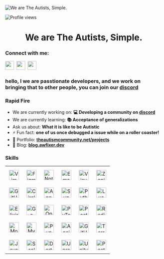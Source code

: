 ![We are The Autists, Simple.](https://user-images.githubusercontent.com/10498744/210012254-234538ff-d198-48aa-8964-37e6fd45d227.gif)

![Profile views](https://komarev.com/ghpvc/?username=the-autists&label=Profile%20views&color=0e75b6&style=flat)

<div id="toc">
  <ul align="center" style="list-style: none">
    <summary>
      <h1>
        We are The Autists, Simple.
      </h1>
    </summary>
  </ul>
</div>

**<h3 align="left">Connect with me:</h3>** 
<p align="left"><a href="https://github.com/the-autists" target="_blank"><img src="https://img.shields.io/badge/GitHub-100000?style=for-the-badge&logo=github&logoColor=white" height="28" style="margin-right: 4px"></a> <a href="https://twitter.com/awfixer" target="_blank"><img src="https://img.shields.io/badge/Twitter-000000?style=for-the-badge&logo=X&logoColor=white" height="28" style="margin-right: 4px"></a> <a href="https://www.youtube.com/@awfixer" target="_blank"><img src="https://img.shields.io/badge/YouTube-FF0000?style=for-the-badge&logo=youtube&logoColor=white" height="28" style="margin-right: 4px"></a></p>

 **<h3 align="left">hello, I we are passtionate developers, and we work on bringing that to other people, you can join our [discord](https://discord.gg/awfixer)</h3>**

**<h3 align="left">Rapid Fire</h3>**

- We are currently working on: **💻 Developing a community on [discord](https://discord.gg/awfixer)**
- We are currently learning: **📚 Acceptance of generalizations**
- Ask us about: **What it is like to be Autistic**
- ⚡ Fun fact: **one of us once debugged a issue while on a roller coaster!**
- 📂 Portfolio: **<a href="theautismcommunity.net/projects" target="_blank">theautismcommunity.net/projects</a>**
- 📝 Blog: **<a href="blog.awfixer.dev" target="_blank">blog.awfixer.dev</a>**


 **<h3 align="left">Skills</h3>**

<table style="width: 100%; border: 0px solid white;"><tr><td style="text-align: center; border: 0px; padding: 12px;"><img src="https://img.shields.io/badge/Vim-019733?logo=vim&logoColor=white" height="32" alt="Vim"/></td><td style="text-align: center; border: 0px; padding: 12px;"><img src="https://img.shields.io/badge/Figma-F24E1E?logo=figma&logoColor=white" height="32" alt="Figma"/></td><td style="text-align: center; border: 0px; padding: 12px;"><img src="https://img.shields.io/badge/Notepad++-90E59A?logo=notepad-plus-plus&logoColor=white" height="32" alt="Notepad++"/></td><td style="text-align: center; border: 0px; padding: 12px;"><img src="https://img.shields.io/badge/Emacs-7F5AB6?logo=emacs&logoColor=white" height="32" alt="Emacs"/></td><td style="text-align: center; border: 0px; padding: 12px;"><img src="https://img.shields.io/badge/Visual_Studio_Code-007ACC?logo=visual-studio-code&logoColor=white" height="32" alt="Visual Studio Code"/></td><td style="text-align: center; border: 0px; padding: 12px;"><img src="https://img.shields.io/badge/Zapier-FA6F00?logo=zapier&logoColor=white" height="32" alt="Zapier"/></td></tr><tr><td style="text-align: center; border: 0px; padding: 12px;"><img src="https://img.shields.io/badge/GitHub_Actions-2088FF?logo=github-actions&logoColor=white" height="32" alt="GitHub Actions"/></td><td style="text-align: center; border: 0px; padding: 12px;"><img src="https://img.shields.io/badge/CircleCI-343434?logo=circleci&logoColor=white" height="32" alt="CircleCI"/></td><td style="text-align: center; border: 0px; padding: 12px;"><img src="https://skillicons.dev/icons?i=appwrite" height="32" alt="Appwrite"/></td><td style="text-align: center; border: 0px; padding: 12px;"><img src="https://img.shields.io/badge/Supabase-3ECF8E?logo=supabase&logoColor=white" height="32" alt="Supabase"/></td><td style="text-align: center; border: 0px; padding: 12px;"><img src="https://cdn.jsdelivr.net/gh/devicons/devicon/icons/python/python-original.svg" height="32" alt="Python"/></td><td style="text-align: center; border: 0px; padding: 12px;"><img src="https://cdn.jsdelivr.net/gh/devicons/devicon/icons/lua/lua-original.svg" height="32" alt="Lua"/></td></tr><tr><td style="text-align: center; border: 0px; padding: 12px;"><img src="https://cdn.jsdelivr.net/gh/devicons/devicon/icons/elixir/elixir-original.svg" height="32" alt="Elixir"/></td><td style="text-align: center; border: 0px; padding: 12px;"><img src="https://cdn.jsdelivr.net/gh/devicons/devicon/icons/go/go-original.svg" height="32" alt="Go"/></td><td style="text-align: center; border: 0px; padding: 12px;"><img src="https://img.shields.io/badge/OpenAI-412991?logo=openai&logoColor=white" height="32" alt="OpenAI"/></td><td style="text-align: center; border: 0px; padding: 12px;"><img src="https://img.shields.io/badge/PyTorch-EE4C2C?logo=pytorch&logoColor=white" height="32" alt="PyTorch"/></td><td style="text-align: center; border: 0px; padding: 12px;"><img src="https://cdn.jsdelivr.net/gh/devicons/devicon@latest/icons/postgresql/postgresql-original-wordmark.svg" height="32" alt="PostgreSQL"/></td><td style="text-align: center; border: 0px; padding: 12px;"><img src="https://cdn.jsdelivr.net/gh/devicons/devicon@latest/icons/redis/redis-original-wordmark.svg" height="32" alt="Redis"/></td></tr><tr><td style="text-align: center; border: 0px; padding: 12px;"><img src="https://cdn.jsdelivr.net/gh/devicons/devicon@latest/icons/mongodb/mongodb-original-wordmark.svg" height="32" alt="MongoDB"/></td><td style="text-align: center; border: 0px; padding: 12px;"><img src="https://cdn.jsdelivr.net/gh/devicons/devicon@latest/icons/mysql/mysql-original-wordmark.svg" height="32" alt="MySQL"/></td><td style="text-align: center; border: 0px; padding: 12px;"><img src="https://img.shields.io/badge/Puppet-FFAE1A?logo=puppet&logoColor=white" height="32" alt="Puppet"/></td><td style="text-align: center; border: 0px; padding: 12px;"><img src="https://img.shields.io/badge/Ansible-EE0000?logo=ansible&logoColor=white" height="32" alt="Ansible"/></td><td style="text-align: center; border: 0px; padding: 12px;"><img src="https://img.shields.io/badge/GitHub_Actions-2088FF?logo=github-actions&logoColor=white" height="32" alt="GitHub Actions"/></td><td style="text-align: center; border: 0px; padding: 12px;"><img src="https://img.shields.io/badge/Terraform-623CE4?logo=terraform&logoColor=white" height="32" alt="Terraform"/></td></tr><tr><td style="text-align: center; border: 0px; padding: 12px;"><img src="https://img.shields.io/badge/JavaScript-F7DF1C?logo=javascript&logoColor=white" height="32" alt="JavaScript"/></td><td style="text-align: center; border: 0px; padding: 12px;"><img src="https://img.shields.io/badge/Scala-DC322F?logo=scala&logoColor=white" height="32" alt="Scala"/></td><td style="text-align: center; border: 0px; padding: 12px;"><img src="https://img.shields.io/badge/Dart-0175C2?logo=dart&logoColor=white" height="32" alt="Dart"/></td><td style="text-align: center; border: 0px; padding: 12px;"><img src="https://img.shields.io/badge/Unreal_Engine-0E1128?logo=unreal-engine&logoColor=white" height="32" alt="Unreal Engine"/></td><td style="text-align: center; border: 0px; padding: 12px;"><img src="https://img.shields.io/badge/Unity-000000?logo=unity&logoColor=white" height="32" alt="Unity"/></td><td style="text-align: center; border: 0px; padding: 12px;"><img src="https://img.shields.io/badge/Postman-FF6C37?logo=postman&logoColor=white" height="32" alt="Postman"/></td></tr></table>

